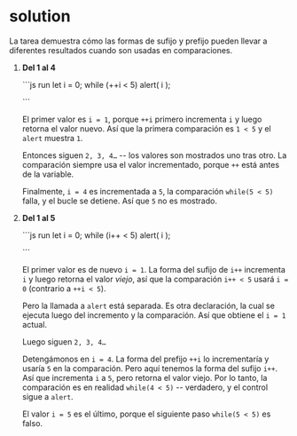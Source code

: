# solution

La tarea demuestra cómo las formas de sufijo y prefijo pueden llevar a diferentes resultados cuando son usadas en comparaciones.

1. **Del 1 al 4**

   \`\`\`js run let i = 0; while \(++i &lt; 5\) alert\( i \);

   \`\`\`

   El primer valor es `i = 1`, porque `++i` primero incrementa `i` y luego retorna el valor nuevo. Así que la primera comparación es `1 < 5` y el `alert` muestra `1`.

   Entonces siguen `2, 3, 4…` -- los valores son mostrados uno tras otro. La comparación siempre usa el valor incrementado, porque `++` está antes de la variable.

   Finalmente, `i = 4` es incrementada a `5`, la comparación `while(5 < 5)` falla, y el bucle se detiene. Así que `5` no es mostrado.

2. **Del 1 al 5**

   \`\`\`js run let i = 0; while \(i++ &lt; 5\) alert\( i \);

   \`\`\`

   El primer valor es de nuevo `i = 1`. La forma del sufijo de `i++` incrementa `i` y luego retorna el valor _viejo_, así que la comparación `i++ < 5` usará `i = 0` \(contrario a `++i < 5`\).

   Pero la llamada a `alert` está separada. Es otra declaración, la cual se ejecuta luego del incremento y la comparación. Así que obtiene el `i = 1` actual.

   Luego siguen `2, 3, 4…`

   Detengámonos en `i = 4`. La forma del prefijo `++i` lo incrementaría y usaría `5` en la comparación. Pero aquí tenemos la forma del sufijo `i++`. Así que incrementa `i` a `5`, pero retorna el valor viejo. Por lo tanto, la comparación es en realidad `while(4 < 5)` -- verdadero, y el control sigue a `alert`.

   El valor `i = 5` es el último, porque el siguiente paso `while(5 < 5)` es falso.

